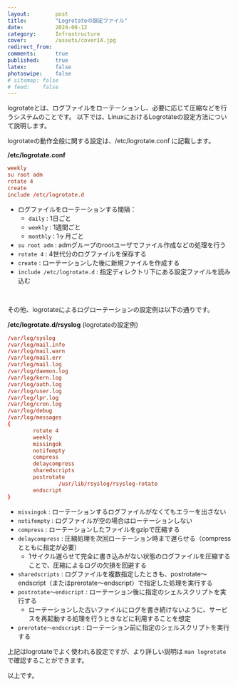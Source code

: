 ```yaml
---
layout:        post
title:         "Logrotateの設定ファイル"
date:          2024-08-12
category:      Infrastructure
cover:         /assets/cover14.jpg
redirect_from:
comments:      true
published:     true
latex:         false
photoswipe:    false
# sitemap: false
# feed:    false
---
```


logrotateとは、ログファイルをローテーションし、必要に応じて圧縮などを行うシステムのことです。
以下では、LinuxにおけるLogrotateの設定方法について説明します。

logrotateの動作全般に関する設定は、/etc/logrotate.conf に記載します。

**/etc/logrotate.conf**

```conf
weekly
su root adm
rotate 4
create
include /etc/logrotate.d
```

- ログファイルをローテーションする間隔：
    - `daily` : 1日ごと
    - `weekly` : 1週間ごと
    - `monthly` : 1ヶ月ごと
- `su root adm` : admグループのrootユーザでファイル作成などの処理を行う
- `rotate 4` : 4世代分のログファイルを保存する
- `create` : ローテーションした後に新規ファイルを作成する
- `include /etc/logrotate.d` : 指定ディレクトリ下にある設定ファイルを読み込む

<br>

その他、logrotateによるログローテーションの設定例は以下の通りです。

**/etc/logrotate.d/rsyslog** (logrotateの設定例)

```conf
/var/log/syslog
/var/log/mail.info
/var/log/mail.warn
/var/log/mail.err
/var/log/mail.log
/var/log/daemon.log
/var/log/kern.log
/var/log/auth.log
/var/log/user.log
/var/log/lpr.log
/var/log/cron.log
/var/log/debug
/var/log/messages
{
        rotate 4
        weekly
        missingok
        notifempty
        compress
        delaycompress
        sharedscripts
        postrotate
                /usr/lib/rsyslog/rsyslog-rotate
        endscript
}
```

- `missingok` : ローテーションするログファイルがなくてもエラーを出さない
- `notifempty` : ログファイルが空の場合はローテーションしない
- `compress` : ローテーションしたファイルをgzipで圧縮する
- `delaycompress` : 圧縮処理を次回ローテーション時まで遅らせる（compressとともに指定が必要）
    - 1サイクル遅らせて完全に書き込みがない状態のログファイルを圧縮することで、圧縮によるログの欠損を回避する
- `sharedscripts` : ログファイルを複数指定したときも、postrotate〜endscript（またはprerotate〜endscript）で指定した処理を実行する
- `postrotate〜endscript` : ローテーション後に指定のシェルスクリプトを実行する
    - ローテーションした古いファイルにログを書き続けないように、サービスを再起動する処理を行うときなどに利用することを想定
- `prerotate〜endscript` : ローテーション前に指定のシェルスクリプトを実行する


上記はlogrotateでよく使われる設定ですが、より詳しい説明は `man logrotate` で確認することができます。

以上です。
